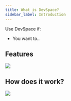 ```yaml
---
title: What is DevSpace?
sidebar_label: Introduction
---
```


Use DevSpace if:
- You want to..


## Features


<img src="/img/docs/cli/cluster-compatibility.png" />

## How does it work?


<img src="/img/docs/cli/workflow-devspace.png" />

